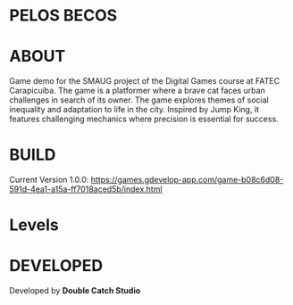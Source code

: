 # PELOS BECOS

# ABOUT

Game demo for the SMAUG project of the Digital Games course at FATEC Carapicuíba. The game is a platformer where a brave cat faces urban challenges in search of its owner. 
The game explores themes of social inequality and adaptation to life in the city. Inspired by Jump King, it features challenging mechanics where precision is essential for success.

# BUILD

Current Version 1.0.0: https://games.gdevelop-app.com/game-b08c6d08-591d-4ea1-a15a-ff7018aced5b/index.html

# Levels



# DEVELOPED

Developed by **Double Catch Studio**